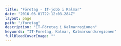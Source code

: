 ```yaml
---
title: "Företag - IT-jobb i Kalmar"
date: "2016-03-01T22:12:03.284Z"
layout: page
path: "/foretag"
description: "IT-Företag i Kalmarregionen"
keywords: "IT-Företag, Kalmar, Kalmarsundsregionen"
fullBleedCoverImage: ""
---
```


<companies-grid></companies-grid>

